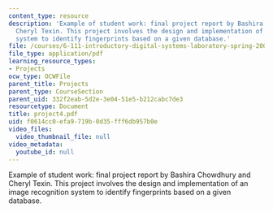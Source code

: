 ```yaml
---
content_type: resource
description: 'Example of student work: final project report by Bashira Chowdhury and
  Cheryl Texin. This project involves the design and implementation of an image recognition
  system to identify fingerprints based on a given database.'
file: /courses/6-111-introductory-digital-systems-laboratory-spring-2006/f0614cc0efa9719b0d35fff6db957b0e_project4.pdf
file_type: application/pdf
learning_resource_types:
- Projects
ocw_type: OCWFile
parent_title: Projects
parent_type: CourseSection
parent_uid: 332f2eab-5d2e-3e04-51e5-b212cabc7de3
resourcetype: Document
title: project4.pdf
uid: f0614cc0-efa9-719b-0d35-fff6db957b0e
video_files:
  video_thumbnail_file: null
video_metadata:
  youtube_id: null
---
```

Example of student work: final project report by Bashira Chowdhury and Cheryl Texin. This project involves the design and implementation of an image recognition system to identify fingerprints based on a given database.